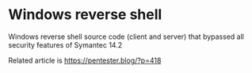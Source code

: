 # Windows reverse shell

Windows reverse shell source code (client and server) that bypassed all security features of Symantec 14.2

Related article is https://pentester.blog/?p=418
